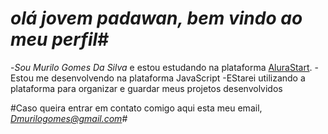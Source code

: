 # *olá jovem padawan, bem vindo ao meu perfil*#

-*Sou Murilo Gomes Da Silva* e estou estudando na plataforma [AluraStart](https://www.alura.com.br/).
-Estou me desenvolvendo na plataforma JavaScript
-EStarei utilizando a plataforma para organizar e guardar meus projetos desenvolvidos

#Caso queira entrar em contato comigo aqui esta meu email, *Dmurilogomes@gmail.com*#
